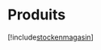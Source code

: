 # Produits

[!include[stockenmagasin](produits.stockenmagasin.autogen.md)]




















































































































